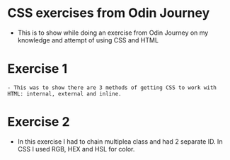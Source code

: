 # CSS exercises from Odin Journey

- This is to show while doing an exercise from Odin Journey on my knowledge and attempt of using CSS and HTML
# Exercise 1
    - This was to show there are 3 methods of getting CSS to work with HTML: internal, external and inline.
# Exercise 2
- In this exercise I had to chain multiplea class and had 2 separate ID. In CSS I used RGB, HEX and HSL for color.
